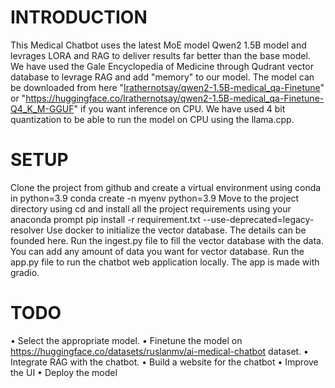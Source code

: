# INTRODUCTION

This Medical Chatbot uses the latest MoE model Qwen2 1.5B model and levrages LORA and RAG to deliver results far better than the base model. We have used the Gale Encyclopedia of Medicine through Qudrant vector database to levrage RAG and add "memory" to our model. 
The model can be downloaded from here "[Irathernotsay/qwen2-1.5B-medical_qa-Finetune](https://huggingface.co/Irathernotsay/qwen2-1.5B-medical_qa-Finetune)" or "https://huggingface.co/Irathernotsay/qwen2-1.5B-medical_qa-Finetune-Q4_K_M-GGUF" if you want inference on CPU.
We have used 4 bit quantization to be able to run the model on CPU using the llama.cpp.

# SETUP

Clone the project from github and create a virtual environment using conda in python=3.9
conda create -n myenv python=3.9
Move to the project directory using cd and install all the project requirements using your anaconda prompt
pip install -r requirement.txt --use-deprecated=legacy-resolver 
Use docker to initialize the vector database. The details can be founded here.
Run the ingest.py file to fill the vector database with the data. You can add any amount of data you want for vector database. 
Run the app.py file to run the chatbot web application locally. The app is made with gradio. 

# TODO

•	Select the appropriate model.
•	Finetune the model on https://huggingface.co/datasets/ruslanmv/ai-medical-chatbot dataset.
•	Integrate RAG with the chatbot.
•	Build a website for the chatbot
•	Improve the UI
•	Deploy the model


